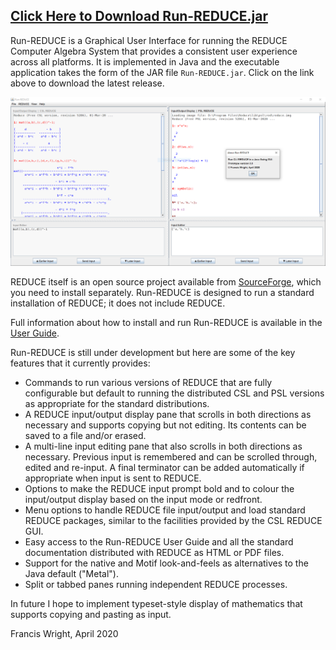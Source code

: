 ## [Click Here to Download Run-REDUCE.jar](https://github.com/fjwright/Run-REDUCE/releases/latest/download/Run-REDUCE.jar)

Run-REDUCE is a Graphical User Interface for running the REDUCE
Computer Algebra System that provides a consistent user experience
across all platforms.  It is implemented in Java and the executable
application takes the form of the JAR file `Run-REDUCE.jar`.  Click on
the link above to download the latest release.

![Run-REDUCE screen shot](Run-REDUCE.png "Run-REDUCE screen shot")

REDUCE itself is an open source project available from
[SourceForge](https://sourceforge.net/projects/reduce-algebra/), which
you need to install separately.  Run-REDUCE is designed to run a
standard installation of REDUCE; it does not include REDUCE.

Full information about how to install and run Run-REDUCE is available
in the [User Guide](UserGuide.md).

Run-REDUCE is still under development but here are some of the key
features that it currently provides:

* Commands to run various versions of REDUCE that are fully
  configurable but default to running the distributed CSL and PSL
  versions as appropriate for the standard distributions.
* A REDUCE input/output display pane that scrolls in both directions
  as necessary and supports copying but not editing.  Its contents can
  be saved to a file and/or erased.
* A multi-line input editing pane that also scrolls in both directions
  as necessary.  Previous input is remembered and can be scrolled
  through, edited and re-input.  A final terminator can be added
  automatically if appropriate when input is sent to REDUCE.
* Options to make the REDUCE input prompt bold and to colour the
  input/output display based on the input mode or redfront.
* Menu options to handle REDUCE file input/output and load standard
  REDUCE packages, similar to the facilities provided by the CSL
  REDUCE GUI.
* Easy access to the Run-REDUCE User Guide and all the standard
  documentation distributed with REDUCE as HTML or PDF files.
* Support for the native and Motif look-and-feels as alternatives to
  the Java default ("Metal").
* Split or tabbed panes running independent REDUCE processes.

In future I hope to implement typeset-style display of mathematics
that supports copying and pasting as input.

Francis Wright, April 2020
